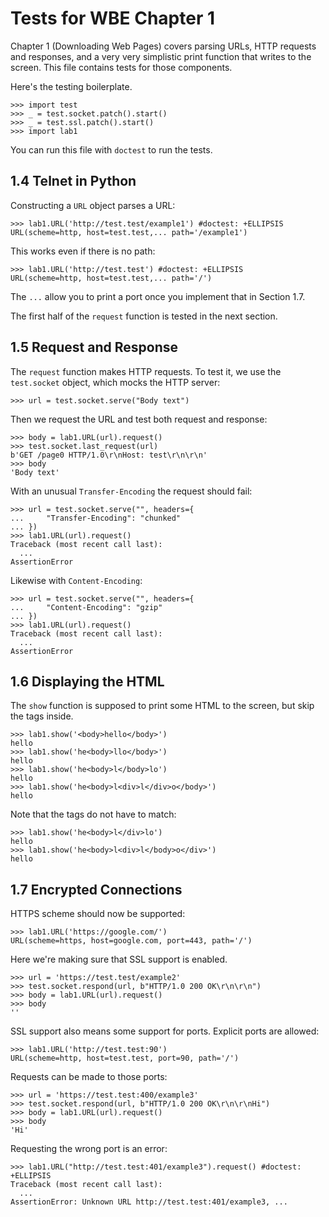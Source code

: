 Tests for WBE Chapter 1
=======================

Chapter 1 (Downloading Web Pages) covers parsing URLs, HTTP requests
and responses, and a very very simplistic print function that writes
to the screen. This file contains tests for those components.

Here's the testing boilerplate.

    >>> import test
    >>> _ = test.socket.patch().start()
    >>> _ = test.ssl.patch().start()
    >>> import lab1
    
You can run this file with `doctest` to run the tests.

1.4 Telnet in Python
--------------------

Constructing a `URL` object parses a URL:

    >>> lab1.URL('http://test.test/example1') #doctest: +ELLIPSIS
    URL(scheme=http, host=test.test,... path='/example1')

This works even if there is no path:

    >>> lab1.URL('http://test.test') #doctest: +ELLIPSIS
    URL(scheme=http, host=test.test,... path='/')

The `...` allow you to print a port once you implement that in Section
1.7.
    
The first half of the `request` function is tested in the next section.

1.5 Request and Response
------------------------

The `request` function makes HTTP requests. To test it, we use the
`test.socket` object, which mocks the HTTP server:

    >>> url = test.socket.serve("Body text")

Then we request the URL and test both request and response:

    >>> body = lab1.URL(url).request()
    >>> test.socket.last_request(url)
    b'GET /page0 HTTP/1.0\r\nHost: test\r\n\r\n'
    >>> body
    'Body text'

With an unusual `Transfer-Encoding` the request should fail:
    
    >>> url = test.socket.serve("", headers={
    ...     "Transfer-Encoding": "chunked"
    ... })
    >>> lab1.URL(url).request()
    Traceback (most recent call last):
      ...
    AssertionError

Likewise with `Content-Encoding`:
    
    >>> url = test.socket.serve("", headers={
    ...     "Content-Encoding": "gzip"
    ... })
    >>> lab1.URL(url).request()
    Traceback (most recent call last):
      ...
    AssertionError


1.6 Displaying the HTML
-----------------------

The `show` function is supposed to print some HTML to the screen, but
skip the tags inside.

    >>> lab1.show('<body>hello</body>')
    hello
    >>> lab1.show('he<body>llo</body>')
    hello
    >>> lab1.show('he<body>l</body>lo')
    hello
    >>> lab1.show('he<body>l<div>l</div>o</body>')
    hello

Note that the tags do not have to match:

    >>> lab1.show('he<body>l</div>lo')
    hello
    >>> lab1.show('he<body>l<div>l</body>o</div>')
    hello

1.7 Encrypted Connections
-------------------------

HTTPS scheme should now be supported:

    >>> lab1.URL('https://google.com/')
    URL(scheme=https, host=google.com, port=443, path='/')

Here we're making sure that SSL support is enabled.

    >>> url = 'https://test.test/example2'
    >>> test.socket.respond(url, b"HTTP/1.0 200 OK\r\n\r\n")
    >>> body = lab1.URL(url).request()
    >>> body
    ''

SSL support also means some support for ports. Explicit ports are
allowed:

    >>> lab1.URL('http://test.test:90')
    URL(scheme=http, host=test.test, port=90, path='/')

Requests can be made to those ports:

    >>> url = 'https://test.test:400/example3'
    >>> test.socket.respond(url, b"HTTP/1.0 200 OK\r\n\r\nHi")
    >>> body = lab1.URL(url).request()
    >>> body
    'Hi'

Requesting the wrong port is an error:

    >>> lab1.URL("http://test.test:401/example3").request() #doctest: +ELLIPSIS
    Traceback (most recent call last):
      ...
    AssertionError: Unknown URL http://test.test:401/example3, ...
